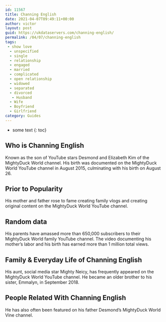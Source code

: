 ```yaml
---
id: 11567
title: Channing English
date: 2021-04-07T09:49:11+00:00
author: victor
layout: post
guid: https://ukdataservers.com/channing-english/
permalink: /04/07/channing-english
tags:
 - show love
  - unspecified
  - single
  - relationship
  - engaged
  - married
  - complicated
  - open relationship
  - widowed
  - separated
  - divorced
   - Husband
  - Wife
  - Boyfriend
  - Girlfriend
category: Guides
---
```


* some text
{: toc}


## Who is Channing English



Known as the son of YouTube stars Desmond and Elizabeth Kim of the MightyDuck World channel. His birth was documented on the MightyDuck World YouTube channel in August 2015, culminating with his birth on August 26.

                
                
                
## Prior to Popularity



His mother and father rose to fame creating family vlogs and creating original content on the MightyDuck World YouTube channel.

                
                
                
## Random data



His parents have amassed more than 650,000 subscribers to their MightyDuck World family YouTube channel. The video documenting his mother&#8217;s labor and his birth has earned more than 1 million total views.

                
                
                
## Family & Everyday Life of Channing English



His aunt, social media star Mighty Neicy, has frequently appeared on the MightyDuck World YouTube channel. He became an older brother to his sister, Emmalyn, in September 2018.

                
                
                
## People Related With Channing English



He has also often been featured on his father Desmond&#8217;s MightyDuck World Vine channel.

                
              
            
          
          
          